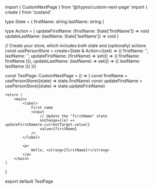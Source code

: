 import { CustomNextPage } from '@/types/custom-next-page'
import { create } from 'zustand'

type State = {
    firstName: string
    lastName: string
}

type Action = {
    updateFirstName: (firstName: State['firstName']) => void
    updateLastName: (lastName: State['lastName']) => void
}

// Create your store, which includes both state and (optionally) actions
const usePersonStore = create<State & Action>((set) => ({
    firstName: '',
    lastName: '',
    updateFirstName: (firstName) => set(() => ({ firstName: firstName })),
    updateLastName: (lastName) => set(() => ({ lastName: lastName }))
}))

const TestPage: CustomNextPage = () => {
    const firstName = usePersonStore((state) => state.firstName)
    const updateFirstName = usePersonStore((state) => state.updateFirstName)

    return (
        <main>
            <label>
                First name
                <input
                    // Update the "firstName" state
                    onChange={(e) => updateFirstName(e.currentTarget.value)}
                    value={firstName}
                />
            </label>

            <p>
                Hello, <strong>{firstName}!</strong>
            </p>
        </main>
    )
}

export default TestPage
